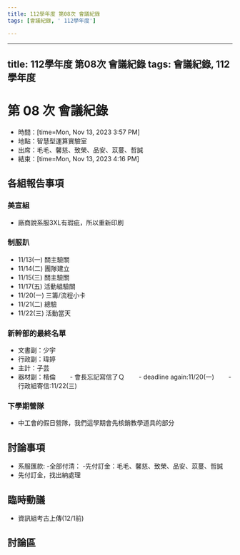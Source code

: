 ```yaml
---
title: 112學年度 第08次 會議紀錄
tags: [會議紀錄, ' 112學年度']

---
```


---
title: 112學年度 第08次 會議紀錄
tags: 會議紀錄, 112學年度
---

# 第 08 次 會議紀錄
- 時間：[time=Mon, Nov 13, 2023 3:57 PM]
- 地點：智慧型運算實驗室
- 出席：毛毛、馨慈、致榮、品安、苡蔓、哲誠
- 結束：[time=Mon, Nov 13, 2023 4:16 PM]

## 各組報告事項
### 美宣組
- 廠商說系服3XL有瑕疵，所以重新印刷
### 制服趴
- 11/13(一) 關主驗關
- 11/14(二) 團隊建立
- 11/15(三) 關主驗關
- 11/17(五) 活動組驗關
- 11/20(一) 三籌/流程小卡
- 11/21(二) 總驗
- 11/22(三) 活動當天

### 新幹部的最終名單
- 文書副：少宇
- 行政副：瑋婷
- 主計：子芸
- 器材副：楷倫
　　- 會長忘記寫信了Ｑ
　　- deadline again:11/20(一)
　　- 行政組寄信:11/22(三)

### 下學期營隊
- 中工會的假日營隊，我們這學期會先核銷教學道具的部分
## 討論事項
- 系服匯款:
  -全部付清：
  -先付訂金：毛毛、馨慈、致榮、品安、苡蔓、哲誠
- 先付訂金，找出納處理
## 臨時動議
- 資訊組考古上傳(12/1前)
## 討論區